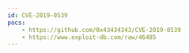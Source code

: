 ```yaml
---
id: CVE-2019-0539
pocs:
    - https://github.com/0x43434343/CVE-2019-0539
    - https://www.exploit-db.com/raw/46485
---
```

